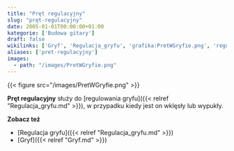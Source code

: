 ```yaml
---
title: "Pręt regulacyjny"
slug: "pręt-regulacyjny"
date: 2005-01-01T00:00:00+01:00
kategorie: ['Budowa gitary']
draft: false
wikilinks: ['Gryf', 'Regulacja_gryfu', 'grafika:PretWGryfie.png', 'regulacja_gryfu']
aliases: ['pret-regulacyjny']
images:
  - path: "/images/PretWGryfie.png"
---
```

{{< figure src="/images/PretWGryfie.png" >}}

**Pręt regulacyjny** służy do [regulowania
gryfu]({{< relref "Regulacja_gryfu.md" >}}), w przypadku kiedy jest on wklęsły
lub wypukły.

**Zobacz też**

  - [Regulacja gryfu]({{< relref "Regulacja_gryfu.md" >}})
  - [Gryf]({{< relref "Gryf.md" >}})

